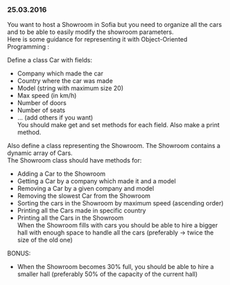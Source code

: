 ### 25.03.2016
 
You want to host a Showroom in Sofia but you need to organize all the cars and to be able to easily modify the showroom parameters.  
Here is some guidance for representing it with Object-Oriented Programming :
 
Define a class Car with fields:
* Company which made the car
* Country where the car was made
* Model (string with maximum size 20)
* Max speed (in km/h)
* Number of doors
* Number of seats
* ... (add others if you want)  
You should make get and set methods for each field. Also make a print method.  
  
Also define a class representing the Showroom. The Showroom contains a dynamic array of Cars.  
The Showroom class should have methods for:  
* Adding a Car to the Showroom
* Getting a Car by a company which made it and a model
* Removing a Car by a given company and model
* Removing the slowest Car from the Showroom
* Sorting the cars in the Showroom by maximum speed (ascending order)
* Printing all the Cars made in specific country
* Printing all the Cars in the Showroom  
When the Showroom fills with cars you should be able to hire a bigger hall with enough space to handle all the cars (preferably -> twice the size of the old one)  

BONUS:  
* When the Showroom becomes 30% full, you should be able to hire a smaller hall (preferably 50% of the capacity of the current hall)

